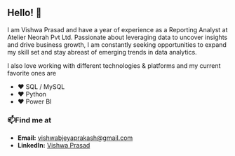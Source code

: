 ## Hello! 👋

I am Vishwa Prasad and have a year of experience as a Reporting Analyst at Atelier Neorah Pvt Ltd. Passionate about leveraging data to uncover insights and drive business growth, I am constantly seeking opportunities to expand my skill set and stay abreast of emerging trends in data analytics.

I also love working with different technologies & platforms and my current favorite ones are

- ❤️ SQL / MySQL
- ❤️ Python
- ❤️ Power BI

### 📫Find me at
- **Email:** [vishwabjeyaprakash@gmail.com](mailto:vishwabjeyaprakash@gmail.com)
- **LinkedIn:** [Vishwa Prasad](https://www.linkedin.com/in/vishwa-prasadbj/)
<!--
**vishwaprasad14/Vishwaprasad14** is a ✨ _special_ ✨ repository because its `README.md` (this file) appears on your GitHub profile.

Here are some ideas to get you started:

- 🔭 I’m currently working on ...
- 🌱 I’m currently learning ...
- 👯 I’m looking to collaborate on ...
- 🤔 I’m looking for help with ...
- 💬 Ask me about ...
- 📫 How to reach me: ...
- 😄 Pronouns: ...
- ⚡ Fun fact: ...
-->
